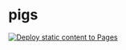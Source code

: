 # pigs

[![Deploy static content to Pages](https://github.com/neherdata/pigs/actions/workflows/static.yml/badge.svg?branch=main)](https://github.com/neherdata/pigs/actions/workflows/static.yml)
